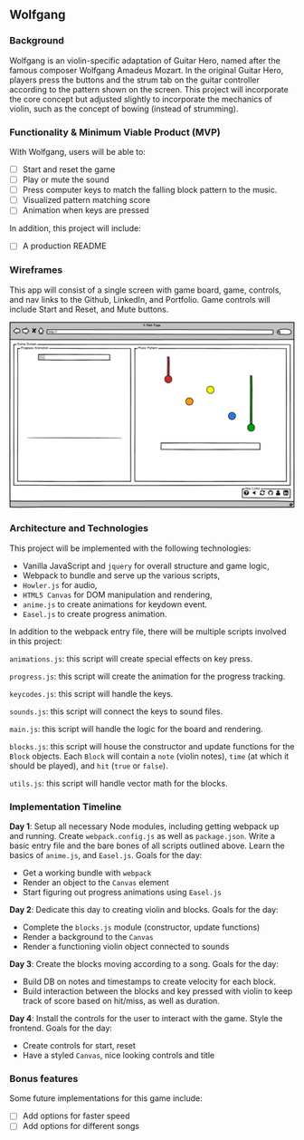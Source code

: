 ## Wolfgang

### Background

Wolfgang is an violin-specific adaptation of Guitar Hero, named after the famous composer Wolfgang Amadeus Mozart. In the original Guitar Hero, players press the buttons and the strum tab on the guitar controller according to the pattern shown on the screen. This project will incorporate the core concept but adjusted slightly to incorporate the mechanics of violin, such as the concept of bowing (instead of strumming).

### Functionality & Minimum Viable Product (MVP)

With Wolfgang, users will be able to:

- [ ] Start and reset the game
- [ ] Play or mute the sound
- [ ] Press computer keys to match the falling block pattern to the music.
- [ ] Visualized pattern matching score
- [ ] Animation when keys are pressed

In addition, this project will include:

- [ ] A production README

### Wireframes

This app will consist of a single screen with game board, game, controls, and nav links to the Github, LinkedIn, and Portfolio.
Game controls will include Start and Reset, and Mute buttons.

![wireframes](wireframes/wolfgang-main.png)

### Architecture and Technologies

This project will be implemented with the following technologies:

- Vanilla JavaScript and `jquery` for overall structure and game logic,
- Webpack to bundle and serve up the various scripts,
- `Howler.js` for audio,
- `HTML5 Canvas` for DOM manipulation and rendering,
- `anime.js` to create animations for keydown event.
- `Easel.js` to create progress animation.

In addition to the webpack entry file, there will be multiple scripts involved in this project:

`animations.js`: this script will create special effects on key press.

`progress.js`: this script will create the animation for the progress tracking.

`keycodes.js`: this script will handle the keys.

`sounds.js`: this script will connect the keys to sound files.

`main.js`: this script will handle the logic for the board and rendering.

`blocks.js`: this script will house the constructor and update functions for the `Block` objects.  Each `Block` will contain a `note` (violin notes), `time` (at which it should be played), and `hit` (`true` or `false`).

`utils.js`: this script will handle vector math for the blocks.

### Implementation Timeline

**Day 1**: Setup all necessary Node modules, including getting webpack up and running.  Create `webpack.config.js` as well as `package.json`.  Write a basic entry file and the bare bones of all scripts outlined above.  Learn the basics of `anime.js`, and `Easel.js`.  Goals for the day:

- Get a working bundle with `webpack`
- Render an object to the `Canvas` element
- Start figuring out progress animations using `Easel.js`

**Day 2**: Dedicate this day to creating violin and blocks. Goals for the day:

- Complete the `blocks.js` module (constructor, update functions)
- Render a background to the `Canvas`
- Render a functioning violin object connected to sounds

**Day 3**: Create the blocks moving according to a song. Goals for the day:

- Build DB on notes and timestamps to create velocity for each block.
- Build interaction between the blocks and key pressed with violin to keep track of score based on hit/miss, as well as duration.

**Day 4**: Install the controls for the user to interact with the game.  Style the frontend. Goals for the day:

- Create controls for start, reset
- Have a styled `Canvas`, nice looking controls and title

### Bonus features

Some future implementations for this game include:

- [ ] Add options for faster speed
- [ ] Add options for different songs
